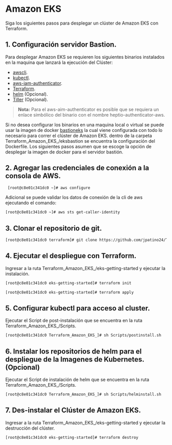 # Amazon EKS
Siga los siguientes pasos para desplegar un clúster de Amazon EKS con Terraform.

## 1. Configuración servidor Bastion.

Para desplegar Amazon EKS se requieren los  siguientes binarios instalados en la maquina que lanzará la ejecución del Clúster:

- [awscli](https://docs.aws.amazon.com/es_es/cli/latest/userguide/install-linux-al2017.html).
- [kubectl](https://kubernetes.io/es/docs/tasks/tools/install-kubectl/).
- [aws-iam-authenticator](https://docs.aws.amazon.com/es_es/eks/latest/userguide/install-aws-iam-authenticator.html).
- [Terraform](https://www.terraform.io/downloads.html).
- [helm](https://helm.sh/docs/using_helm/) (Opcional).
- [Tiller](https://helm.sh/docs/using_helm/) (Opcional).

> **Nota:** Para el aws-aim-authenticator es posible que se requiera un enlace simbólico del binario con el nombre heptio-authenticator-aws.

Si no desea configurar los binarios en una maquina local o virtual se puede usar la imagen de docker [bastioneks](https://hub.docker.com/r/jpatino24/eksbastion) la cual viene configurada con todo lo necesario para correr el clúster de Amazon EKS. dentro de la carpeta Terraform_Amazon_EKS_/eksbastion se encuentra la configuración del Dockerfile. Los siguientes pasos asumen que se escoge la opción de desplegar la imagen de docker para el servidor bastión.

## 2. Agregar las credenciales de conexión a la consola de AWS.

```bash
 [root@c8e01c341dc0 ~]# aws configure
```

Adicional se puede validar los datos de conexión de la cli de aws ejecutando el comando:

```bash
[root@c8e01c341dc0 ~]# aws sts get-caller-identity
```

## 3. Clonar el repositorio de git.

```bash
[root@c8e01c341dc0 terraform]# git clone https://github.com/jpatino24/Terraform_Amazon_EKS_.git
```

## 4. Ejecutar el despliegue con Terraform.

Ingresar a la ruta  Terraform_Amazon_EKS_/eks-getting-started y ejecutar la instalación.

```bash
[root@c8e01c341dc0 eks-getting-started]# terraform init
```

```bash
[root@c8e01c341dc0 eks-getting-started]# terraform apply
```

## 5. Configurar kubectl para acceso al cluster.

Ejecutar el Script de post-instalación que se encuentra en la ruta  Terraform_Amazon_EKS_/Scripts.

```bash
[root@c8e01c341dc0 Terraform_Amazon_EKS_]# sh Scripts/postinstall.sh
```

## 6. Instalar los repositorios de helm para el despliegue de la Imagenes de Kubernetes. (Opcional)

Ejecutar el Script de instalación de helm que se encuentra en la ruta  Terraform_Amazon_EKS_/Scripts.

```bash
[root@c8e01c341dc0 Terraform_Amazon_EKS_]# sh Scripts/helminstall.sh
```

## 7. Des-instalar el Clúster de Amazon EKS.

Ingresar a la ruta  Terraform_Amazon_EKS_/eks-getting-started y ejecutar la destrucción del clúster.

```bash
[root@c8e01c341dc0 eks-getting-started]# terraform destroy
```